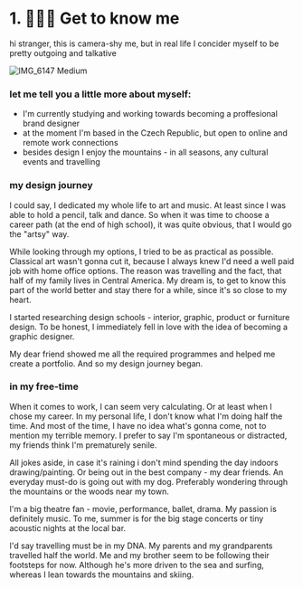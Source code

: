
# 1. 💁🏻‍♀️ Get to know me   

hi stranger, this is camera-shy me, but in real life I concider myself to be pretty outgoing and talkative

![IMG_6147 Medium](https://user-images.githubusercontent.com/116082681/217015392-b7343c94-1524-4cdc-95ac-a2d15d9ebb68.jpeg)


### let me tell you a little more about myself: 
- I'm currently studying and working towards becoming a proffesional brand designer
- at the moment I'm based in the Czech Republic, but open to online and remote work connections
- besides design I enjoy the mountains - in all seasons, any cultural events and travelling

### my design journey
I could say, I dedicated my whole life to art and music. At least since I was able to hold a pencil, talk and dance. So when it was time to choose a career path (at the end of high school), it was quite obvious, that I would go the "artsy" way. 

While looking through my options, I tried to be as practical as possible. Classical art wasn't gonna cut it, because I always knew I'd need a well paid job with home office options. The reason was travelling and the fact, that half of my family lives in Central America. My dream is, to get to know this part of the world better and stay there for a while, since it's so close to my heart. 

I started researching design schools - interior, graphic, product or furniture design. To be honest, I immediately fell in love with the idea of becoming a graphic designer. 

My dear friend showed me all the required programmes and helped me create a portfolio. And so my design journey began. 


### in my free-time  
When it comes to work, I can seem very calculating. Or at least when I chose my career. In my personal life, I don't know what I'm doing half the time. And most of the time, I have no idea what's gonna come, not to mention my terrible memory. I prefer to say I'm spontaneous or distracted, my friends think I'm prematurely senile. 

All jokes aside, in case it's raining i don't mind spending the day indoors drawing/painting. Or being out in the best company - my dear friends. An everyday must-do is going out with my dog. Preferably wondering through the mountains or the woods near my town. 

I'm a big theatre fan - movie, performance, ballet, drama. My passion is definitely music. To me, summer is for the big stage concerts or tiny acoustic nights at the local bar. 

I'd say travelling must be in my DNA. My parents and my grandparents travelled half the world. Me and my brother seem to be following their footsteps for now. Although he's more driven to the sea and surfing, whereas I lean towards the mountains and skiing.  
